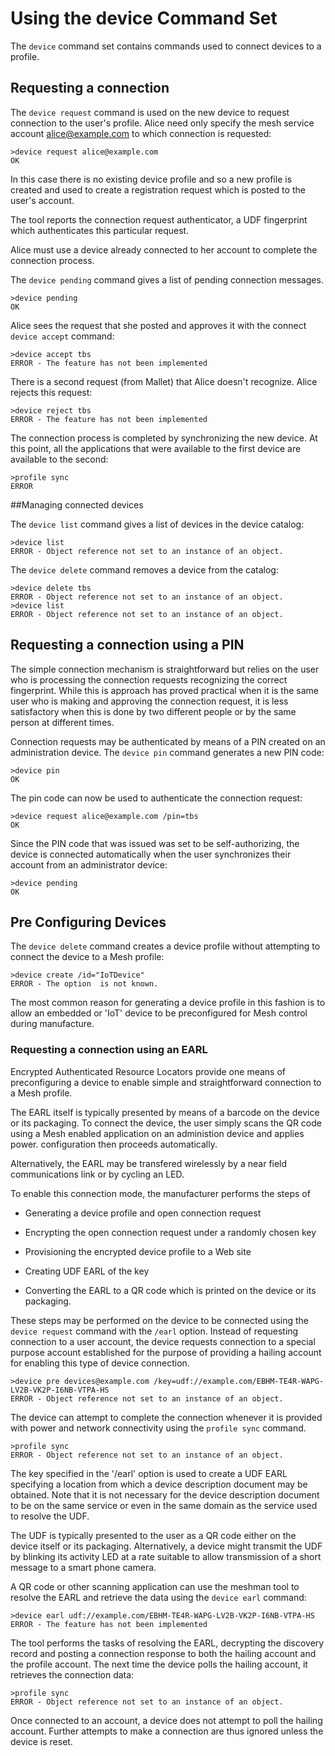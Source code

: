 
# Using the device Command Set

The `device` command set contains commands used to connect devices to a 
profile.

## Requesting a connection

The `device request` command is used on the new device 
to request connection to the user's profile. Alice need only specify 
the mesh service account alice@example.com to which connection is requested:


````
>device request alice@example.com
OK
````

In this case there is no existing device profile and so a new profile is
created and used to create a registration request which is posted to the user's 
account.

The tool reports the connection request authenticator, a UDF fingerprint which
authenticates this particular request.

Alice must use a device already connected to her account to
complete the connection process.

The `device pending` command gives a list of pending connection
messages.


````
>device pending
OK
````

Alice sees the request that she posted and approves it with the connect
`device accept` command:


````
>device accept tbs
ERROR - The feature has not been implemented
````

There is a second request (from Mallet) that Alice doesn't recognize. Alice rejects this
request:


````
>device reject tbs
ERROR - The feature has not been implemented
````

The connection process is completed by synchronizing the new device. At this point,
all the applications that were available to the first device are available to the
second:


````
>profile sync
ERROR
````

##Managing connected devices

The `device list` command gives a list of devices in the device 
catalog:


````
>device list
ERROR - Object reference not set to an instance of an object.
````

The `device delete` command removes a device from the catalog:


````
>device delete tbs
ERROR - Object reference not set to an instance of an object.
>device list
ERROR - Object reference not set to an instance of an object.
````


## Requesting a connection using a PIN

The simple connection mechanism is straightforward but relies on the user who is
processing the connection requests recognizing the correct fingerprint. While this
is approach has proved practical when it is the same user who is making and 
approving the connection request, it is less satisfactory when this is done
by two different people or by the same person at different times.

Connection requests may be authenticated by means of a PIN created on an 
administration device. The `device pin` command generates
a new PIN code:


````
>device pin
OK
````

The pin code can now be used to authenticate the connection request:


````
>device request alice@example.com /pin=tbs
OK
````

Since the PIN code that was issued was set to be self-authorizing, the device
is connected automatically when the user synchronizes their account from an 
administrator device:


````
>device pending
OK
````


## Pre Configuring Devices

The `device delete` command creates a device profile without attempting
to connect the device to a Mesh profile:


````
>device create /id="IoTDevice"
ERROR - The option  is not known.
````

The most common reason for generating a device profile in this fashion is to allow
an embedded or 'IoT' device to be preconfigured for Mesh control during manufacture.


### Requesting a connection using an EARL

Encrypted Authenticated Resource Locators provide one means of preconfiguring
a device to enable simple and straightforward connection to a Mesh profile.

The EARL itself is typically presented by means of a barcode on the device
or its packaging. To connect the device, the user simply scans the QR code using
a Mesh enabled application on an administion device and applies power.
configuration then proceeds automatically.

Alternatively, the EARL may be transfered wirelessly by a near field 
communications link or by cycling an LED.



To enable this connection mode, the manufacturer performs the steps of

* Generating a device profile and open connection request

* Encrypting the open connection request under a randomly chosen key

* Provisioning the encrypted device profile to a Web site

* Creating UDF EARL of the key

* Converting the EARL to a QR code which is printed on the device or its packaging.

These steps may be performed on the device to be connected using the 
`device request` command with the `/earl` option. Instead of requesting
connection to a user account, the device requests connection to a special purpose
account established for the purpose of providing a hailing account for enabling
this type of device connection.


````
>device pre devices@example.com /key=udf://example.com/EBHM-TE4R-WAPG-LV2B-VK2P-I6NB-VTPA-HS
ERROR - Object reference not set to an instance of an object.
````

The device can attempt to complete the connection whenever it is provided with power 
and network connectivity using the `profile sync` command.


````
>profile sync
ERROR - Object reference not set to an instance of an object.
````

The key specified in the '/earl' option is used to create a UDF EARL specifying a 
location from which a device description document may be obtained. Note that 
it is not necessary for the device description document to be on the same service 
or even in the same domain as the service used to resolve the UDF.

The UDF is typically presented to the user as a QR code either on the device itself 
or its packaging. Alternatively, a device might transmit the UDF by blinking its 
activity LED at a rate suitable to allow transmission of a short message to a 
smart phone camera.

A QR code or other scanning application can use the meshman tool to resolve the EARL 
and retrieve the data using the `device earl` command:


````
>device earl udf://example.com/EBHM-TE4R-WAPG-LV2B-VK2P-I6NB-VTPA-HS
ERROR - The feature has not been implemented
````

The tool performs the tasks of resolving the EARL, decrypting the discovery record
and posting a connection response to both the hailing account and the profile account.
The next time the device polls the hailing account, it retrieves the connection data:


````
>profile sync
ERROR - Object reference not set to an instance of an object.
````

Once connected to an account, a device does not attempt to poll the hailing account. 
Further attempts to make a connection are thus ignored unless the device is 
reset.


